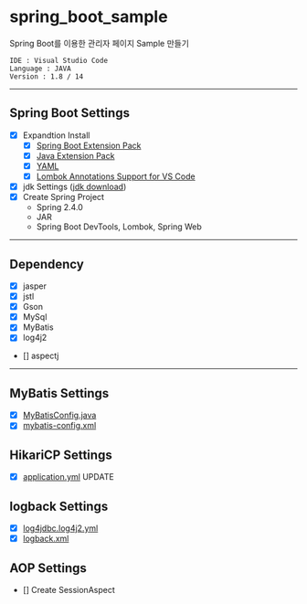 # spring_boot_sample

Spring Boot를 이용한 관리자 페이지 Sample 만들기

```
IDE : Visual Studio Code
Language : JAVA
Version : 1.8 / 14
```
---
## Spring Boot Settings
 - [x] Expandtion Install
   - [x] [Spring Boot Extension Pack](https://marketplace.visualstudio.com/items?itemName=Pivotal.vscode-boot-dev-pack)
   - [x] [Java Extension Pack](https://marketplace.visualstudio.com/items?itemName=vscjava.vscode-java-pack)
   - [x] [YAML](https://marketplace.visualstudio.com/items?itemName=redhat.vscode-yaml)
   - [x] [Lombok Annotations Support for VS Code](https://marketplace.visualstudio.com/items?itemName=GabrielBB.vscode-lombok)
  - [x] jdk Settings ([jdk download](https://jdk.java.net/))
  - [x] Create Spring Project
    - Spring 2.4.0
    - JAR
    - Spring Boot DevTools, Lombok, Spring Web
---

## Dependency
 - [x] jasper
 - [x] jstl
 - [x] Gson
 - [x] MySql
 - [x] MyBatis
 - [x] log4j2
 - [] aspectj
---
## MyBatis Settings
 - [x] [MyBatisConfig.java](https://github.com/Jeffrey-Oh/spring_boot_sample/blob/master/src/main/java/com/sample/MyBatisConfig.java)
 - [x] [mybatis-config.xml](https://github.com/Jeffrey-Oh/spring_boot_sample/blob/master/src/main/resources/mybatis/mybatis-config.xml)

## HikariCP Settings
 - [x] [application.yml](https://github.com/Jeffrey-Oh/spring_boot_sample/blob/master/src/main/resources/application.yml) UPDATE

## logback Settings
 - [x] [log4jdbc.log4j2.yml](https://github.com/Jeffrey-Oh/spring_boot_sample/blob/master/src/main/resources/log4jdbc.log4j2.yml)
 - [x] [logback.xml](https://github.com/Jeffrey-Oh/spring_boot_sample/blob/master/src/main/resources/logback.xml)

## AOP Settings
 - [] Create SessionAspect